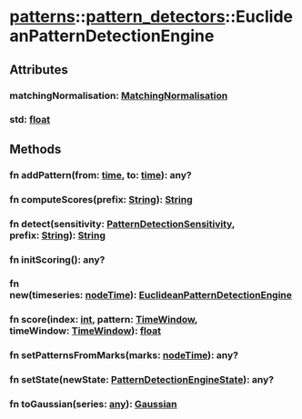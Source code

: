 # [patterns](/libs/patterns/)::[pattern_detectors](/libs/patterns/pattern_detectors/)::EuclideanPatternDetectionEngine

## Attributes

### matchingNormalisation:&nbsp;[MatchingNormalisation](/libs/patterns/pattern_detectors/type.MatchingNormalisation.md)

### std:&nbsp;[float](/libs/std/core/type.float.md)

## Methods
### fn addPattern(from:&nbsp;[time](/libs/std/core/type.time.md), to:&nbsp;[time](/libs/std/core/type.time.md)):&nbsp;any?
### fn computeScores(prefix:&nbsp;[String](/libs/std/core/type.String.md)):&nbsp;[String](/libs/std/core/type.String.md)
### fn detect(sensitivity:&nbsp;[PatternDetectionSensitivity](/libs/patterns/pattern_detectors/type.PatternDetectionSensitivity.md), prefix:&nbsp;[String](/libs/std/core/type.String.md)):&nbsp;[String](/libs/std/core/type.String.md)
### fn initScoring():&nbsp;any?<Badge text="abstract" />
### fn new(timeseries:&nbsp;[nodeTime](/libs/std/core/type.nodeTime.md)):&nbsp;[EuclideanPatternDetectionEngine](/libs/patterns/pattern_detectors/type.EuclideanPatternDetectionEngine.md)<Badge text="static" />
### fn score(index:&nbsp;[int](/libs/std/core/type.int.md), pattern:&nbsp;[TimeWindow](/libs/std/util/type.TimeWindow.md), timeWindow:&nbsp;[TimeWindow](/libs/std/util/type.TimeWindow.md)):&nbsp;[float](/libs/std/core/type.float.md)<Badge text="abstract" />
### fn setPatternsFromMarks(marks:&nbsp;[nodeTime](/libs/std/core/type.nodeTime.md)):&nbsp;any?
### fn setState(newState:&nbsp;[PatternDetectionEngineState](/libs/patterns/pattern_detectors/type.PatternDetectionEngineState.md)):&nbsp;any?
### fn toGaussian(series:&nbsp;[any](/libs/std/core/type.any.md)):&nbsp;[Gaussian](/libs/std/util/type.Gaussian.md)<Badge text="static" />

